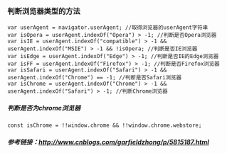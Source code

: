 ### 判断浏览器类型的方法
```
var userAgent = navigator.userAgent; //取得浏览器的userAgent字符串
var isOpera = userAgent.indexOf("Opera") > -1; //判断是否Opera浏览器
var isIE = userAgent.indexOf("compatible") > -1 && userAgent.indexOf("MSIE") > -1 && !isOpera; //判断是否IE浏览器
var isEdge = userAgent.indexOf("Edge") > -1; //判断是否IE的Edge浏览器
var isFF = userAgent.indexOf("Firefox") > -1; //判断是否Firefox浏览器
var isSafari = userAgent.indexOf("Safari") > -1 && userAgent.indexOf("Chrome") == -1; //判断是否Safari浏览器
var isChrome = userAgent.indexOf("Chrome") > -1 && userAgent.indexOf("Safari") > -1; //判断Chrome浏览器

```

##### 判断是否为chrome浏览器
```
const isChrome = !!window.chrome && !!window.chrome.webstore;

```
##### 参考链接：http://www.cnblogs.com/garfieldzhong/p/5815187.html

